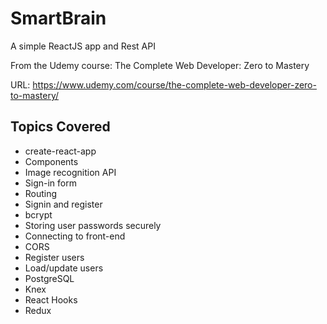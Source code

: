 # SmartBrain
A simple ReactJS app and Rest API

From the Udemy course: The Complete Web Developer: Zero to Mastery

URL: https://www.udemy.com/course/the-complete-web-developer-zero-to-mastery/

## Topics Covered
- create-react-app
- Components
- Image recognition API
- Sign-in form
- Routing
- Signin and register
- bcrypt
- Storing user passwords securely
- Connecting to front-end
- CORS
- Register users
- Load/update users
- PostgreSQL
- Knex
- React Hooks
- Redux
